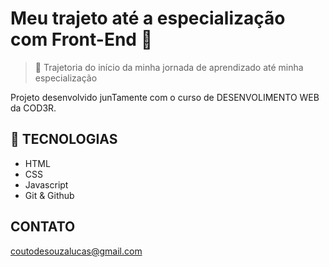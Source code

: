 # Meu trajeto até a especialização com Front-End 🚀

> 🔷 Trajetoria do início da minha jornada de aprendizado até minha especialização

Projeto desenvolvido junTamente com o curso de DESENVOLIMENTO WEB da COD3R. 

## 🔧 TECNOLOGIAS 

- HTML 
- CSS
- Javascript
- Git & Github

## CONTATO 

coutodesouzalucas@gmail.com
